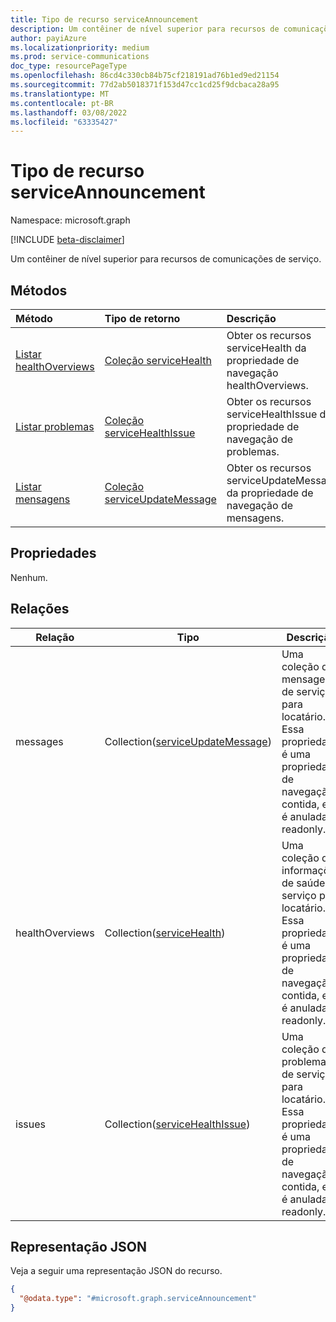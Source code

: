 ```yaml
---
title: Tipo de recurso serviceAnnouncement
description: Um contêiner de nível superior para recursos de comunicações de serviço
author: payiAzure
ms.localizationpriority: medium
ms.prod: service-communications
doc_type: resourcePageType
ms.openlocfilehash: 86cd4c330cb84b75cf218191ad76b1ed9ed21154
ms.sourcegitcommit: 77d2ab5018371f153d47cc1cd25f9dcbaca28a95
ms.translationtype: MT
ms.contentlocale: pt-BR
ms.lasthandoff: 03/08/2022
ms.locfileid: "63335427"
---
```

# <a name="serviceannouncement-resource-type"></a>Tipo de recurso serviceAnnouncement

Namespace: microsoft.graph

[!INCLUDE [beta-disclaimer](../../includes/beta-disclaimer.md)]

Um contêiner de nível superior para recursos de comunicações de serviço.

## <a name="methods"></a>Métodos
|Método|Tipo de retorno|Descrição|
|:---|:---|:---|
|[Listar healthOverviews](../api/serviceannouncement-list-healthoverviews.md)|[Coleção serviceHealth](../resources/servicehealth.md)|Obter os recursos serviceHealth da propriedade de navegação healthOverviews.|
|[Listar problemas](../api/serviceannouncement-list-issues.md)|[Coleção serviceHealthIssue](../resources/servicehealthissue.md)|Obter os recursos serviceHealthIssue da propriedade de navegação de problemas.|
|[Listar mensagens](../api/serviceannouncement-list-messages.md)|[Coleção serviceUpdateMessage](../resources/serviceupdatemessage.md)|Obter os recursos serviceUpdateMessage da propriedade de navegação de mensagens.|

## <a name="properties"></a>Propriedades
Nenhum.

## <a name="relationships"></a>Relações
|Relação|Tipo|Descrição|
|-|-|-|
|messages|Collection([serviceUpdateMessage](serviceupdatemessage.md))|Uma coleção de mensagens de serviço para locatário. Essa propriedade é uma propriedade de navegação contida, ela é anulada e readonly.|
|healthOverviews|Collection([serviceHealth](servicehealth.md))|Uma coleção de informações de saúde do serviço para locatário. Essa propriedade é uma propriedade de navegação contida, ela é anulada e readonly.|
|issues|Collection([serviceHealthIssue](servicehealthissue.md))|Uma coleção de problemas de serviço para locatário. Essa propriedade é uma propriedade de navegação contida, ela é anulada e readonly.|

## <a name="json-representation"></a>Representação JSON
Veja a seguir uma representação JSON do recurso.
<!-- {
  "blockType": "resource",
  "keyProperty": "id",
  "@odata.type": "microsoft.graph.serviceAnnouncement",
  "openType": false
}
-->
``` json
{
  "@odata.type": "#microsoft.graph.serviceAnnouncement"
}
```
